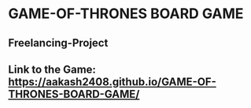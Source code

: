 # GAME-OF-THRONES BOARD GAME

## Freelancing-Project

## Link to the Game:  https://aakash2408.github.io/GAME-OF-THRONES-BOARD-GAME/


